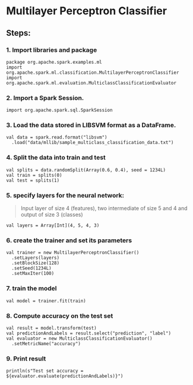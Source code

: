 # Multilayer Perceptron Classifier

## Steps:  
### 1. Import libraries and package
~~~
package org.apache.spark.examples.ml
import org.apache.spark.ml.classification.MultilayerPerceptronClassifier
import org.apache.spark.ml.evaluation.MulticlassClassificationEvaluator
~~~

### 2. Import a Spark Session.
~~~
import org.apache.spark.sql.SparkSession
~~~

### 3. Load the data stored in LIBSVM format as a DataFrame.
~~~
val data = spark.read.format("libsvm")
  .load("data/mllib/sample_multiclass_classification_data.txt")
~~~
### 4. Split the data into train and test
~~~
val splits = data.randomSplit(Array(0.6, 0.4), seed = 1234L)
val train = splits(0)
val test = splits(1)
~~~
### 5. specify layers for the neural network:
> Input layer of size 4 (features), two intermediate of size 5 and 4 and output of size 3 (classes)
~~~
val layers = Array[Int](4, 5, 4, 3)
~~~
### 6. create the trainer and set its parameters
~~~
val trainer = new MultilayerPerceptronClassifier()
  .setLayers(layers)
  .setBlockSize(128)
  .setSeed(1234L)
  .setMaxIter(100)
~~~
### 7. train the model
~~~
val model = trainer.fit(train)
~~~

### 8. Compute accuracy on the test set
~~~
val result = model.transform(test)
val predictionAndLabels = result.select("prediction", "label")
val evaluator = new MulticlassClassificationEvaluator()
  .setMetricName("accuracy")
~~~
### 9. Print result
~~~
println(s"Test set accuracy = ${evaluator.evaluate(predictionAndLabels)}")
~~~
